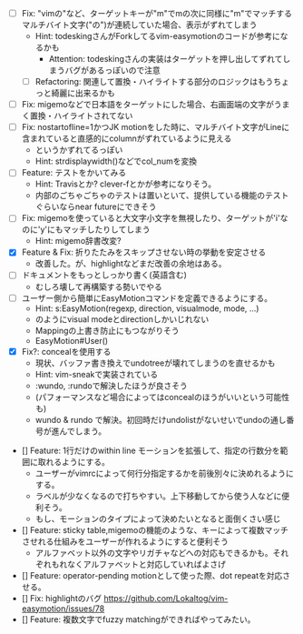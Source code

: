 - [ ] Fix: "vimの"など、ターゲットキーが"m"でmの次に同様に"m"でマッチするマルチバイト文字("の")が連続していた場合、表示がずれてしまう
    - Hint: todeskingさんがForkしてるvim-easymotionのコードが参考になるかも
        - Attention: todeskingさんの実装はターゲットを押し出してずれてしまうバグがあるっぽいので注意
    - [ ] Refactoring: 関連して置換・ハイライトする部分のロジックはもうちょっと綺麗に出来るかも
- [ ] Fix: migemoなどで日本語をターゲットにした場合、右画面端の文字がうまく置換・ハイライトされてない
- [ ] Fix: nostartofline=1かつJK motionをした時に、マルチバイト文字がLineに含まれていると直感的にcolumnがずれているように見える
    - というかずれてるっぽい
    - Hint: strdisplaywidth()などでcol_numを変換
- [ ] Feature: テストをかいてみる
    - Hint: Travisとか? clever-fとかが参考になりそう。
    - 内部のごちゃごちゃのテストは置いといて、提供している機能のテストぐらいならnear futureにできそう
- [ ] Fix: migemoを使っていると大文字小文字を無視したり、ターゲットが'i'なのに'y'にもマッチしたりしてしまう
    - Hint: migemo辞書改変?
- [x] Feature & Fix: 折りたたみをスキップさせない時の挙動を安定させる
    - 改善した。が、highlightなどまだ改善の余地はある。
- [ ] ドキュメントをもっとしっかり書く(英語含む)
    - むしろ壊して再構築する勢いでやる
- [ ] ユーザー側から簡単にEasyMotionコマンドを定義できるようにする。
    - Hint: s:EasyMotion(regexp, direction, visualmode, mode, ...)
    - のようにvisual modeとdirectionしかいじれない
    - Mappingの上書き防止にもつながりそう
    - EasyMotion#User()
- [x] Fix?: concealを使用する
    - 現状、バッファ書き換えでundotreeが壊れてしまうのを直せるかも
    - Hint: vim-sneakで実装されている
    - :wundo, :rundoで解決したほうが良さそう
    - (パフォーマンスなど場合によってはconcealのほうがいいという可能性も)
    - wundo & rundo で解決。初回時だけundolistがないせいでundoの通し番号が進んでしまう。
- [] Feature: 1行だけのwithin line モーションを拡張して、指定の行数分を範囲に取れるようにする。
    - ユーザーがvimrcによって何行分指定するかを前後別々に決めれるようにする。
    - ラベルが少なくなるので打ちやすい。上下移動してから使う人などに便利そう。
    - もし、モーションのタイプによって決めたいとなると面倒くさい感じ
- [] Feature: sticky table,migemoの機能のような、キーによって複数マッチさせれる仕組みをユーザーが作れるようにすると便利そう
    - アルファベット以外の文字やリガチャなどへの対応もできるかも。それぞれもれなくアルファベットと対応していればよさげ
- [] Feature: operator-pending motionとして使った際、dot repeatを対応させる。
- [] Fix: highlightのバグ https://github.com/Lokaltog/vim-easymotion/issues/78
- [] Feature: 複数文字でfuzzy matchingができればやってみたい。
